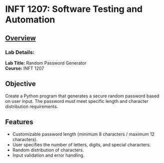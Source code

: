 # INFT 1207: Software Testing and Automation

## <ins>Overview</ins>

### Lab Details:

**Lab Title:** Random Password Generator  
**Course:**    INFT 1207

## Objective

Create a Python program that generates a secure random password based on user input. The password must meet specific length and character distribution requirements.

## Features

- Customizable password length (minimum 8 characters / maximum 12 characters).
- User specifies the number of letters, digits, and special characters.
- Random distribution of characters.
- Input validation and error handling.
